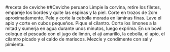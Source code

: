 #receta de ceviche 
##Ceviche peruano
Limpie la corvina, retire los filetes, empareje los bordes y quite las espinas y la piel.
Corte en trozos de 2cm aproximadamente.
Pele y corte la cebolla morada en láminas finas.
Lave el apio y corte en cubos pequeños.
Pique el cilantro.
Corte los limones a la mitad y sumerja en agua durante unos minutos, luego exprima.
En un bowl coloque el pescado con el jugo de limón, el ají amarillo, la cebolla, el apio, 
el cilantro picado y el caldo de mariscos. Mezcle y condimente con sal y pimienta.
